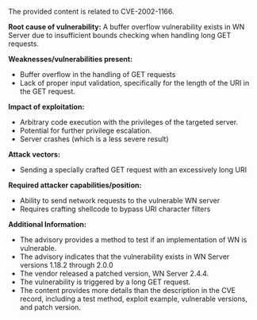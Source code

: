 The provided content is related to CVE-2002-1166.

**Root cause of vulnerability:**
A buffer overflow vulnerability exists in WN Server due to insufficient bounds checking when handling long GET requests.

**Weaknesses/vulnerabilities present:**
- Buffer overflow in the handling of GET requests
- Lack of proper input validation, specifically for the length of the URI in the GET request.

**Impact of exploitation:**
- Arbitrary code execution with the privileges of the targeted server.
- Potential for further privilege escalation.
- Server crashes (which is a less severe result)

**Attack vectors:**
- Sending a specially crafted GET request with an excessively long URI

**Required attacker capabilities/position:**
- Ability to send network requests to the vulnerable WN server
- Requires crafting shellcode to bypass URI character filters

**Additional Information:**
- The advisory provides a method to test if an implementation of WN is vulnerable.
- The advisory indicates that the vulnerability exists in WN Server versions 1.18.2 through 2.0.0
- The vendor released a patched version, WN Server 2.4.4.
- The vulnerability is triggered by a long GET request.
- The content provides more details than the description in the CVE record, including a test method, exploit example, vulnerable versions, and patch version.